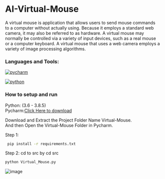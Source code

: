 # AI-Virtual-Mouse
A virtual mouse is application that allows users to send mouse commands to a computer without actually using. Because it employs a standard web camera, it may also be referred to as hardware. A virtual mouse may normally be controlled via a variety of input devices, such as a real mouse or a computer keyboard. A virtual mouse that uses a web camera employs a variety of image processing algorithms.<br>
<h3 align="left">Languages and Tools:</h3>
<p align="left"> <a href="https://www.jetbrains.com/pycharm/features/" target="_blank" rel="noreferrer"> <img src="https://img.shields.io/badge/PyCharm-000000.svg?&style=for-the-badge&logo=PyCharm&logoColor=white" alt="pycharm"/> </a> <br>
  <p align="left"> <a href="https://www.python.org/" target="_blank" rel="noreferrer"> <img src="https://img.shields.io/badge/Python-FFD43B?style=for-the-badge&logo=python&logoColor=blue" alt="python"/> </a><br>
    
  <h3>How to setup and run</h3>
    Python: (3.6 - 3.8.5)<br>
    Pycharm:<a href="https://www.jetbrains.com/pycharm/features/">Click Here to download</a><br>
      
    
  Download and Extract the Project Folder Name Virtual-Mouse.<br>
  And then Open the Virtual-Mouse Folder in Pycharm.
  
  Step 1: 
  ```bash
   pip install -r requirements.txt
  ```
  
  Step 2:
     cd to src by cd src
  ```bash
  python Virtual_Mouse.py
  ```
 
    
  ![image](https://user-images.githubusercontent.com/67673221/161561417-3fdadf19-e2aa-4f43-b58f-100e4b60217f.png)

